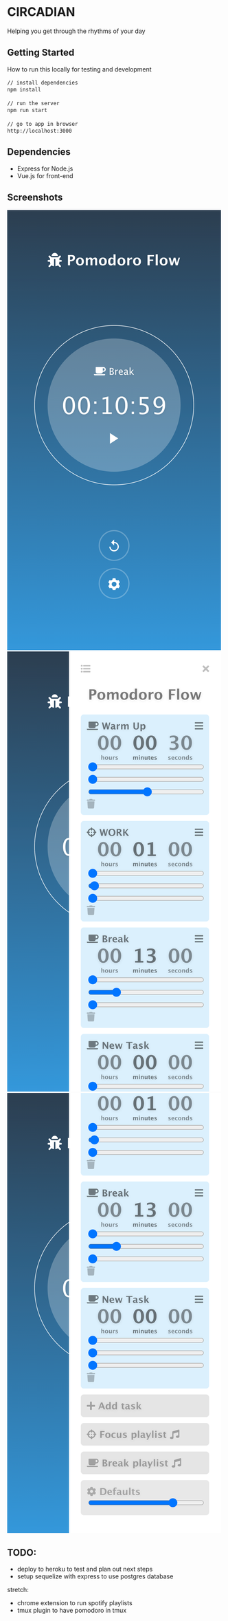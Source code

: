 # CIRCADIAN

Helping you get through the rhythms of your day


## Getting Started

How to run this locally for testing and development

```
// install dependencies
npm install

// run the server
npm run start

// go to app in browser
http://localhost:3000
```


## Dependencies

* Express for Node.js
* Vue.js for front-end

## Screenshots

![alt text](public/images/screenshots/circadian-timer.png "Timer")
![alt text](public/images/screenshots/circadian-settings-top.png "Settings Top")
![alt text](public/images/screenshots/circadian-settings-bottom.png "Settings Bottom")


## TODO:
* deploy to heroku to test and plan out next steps
* setup sequelize with express to use postgres database

stretch:
* chrome extension to run spotify playlists
* tmux plugin to have pomodoro in tmux

